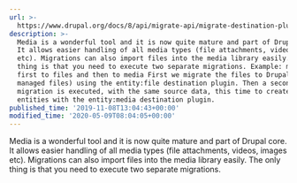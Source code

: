 ```yaml
---
url: >-
  https://www.drupal.org/docs/8/api/migrate-api/migrate-destination-plugins-examples/migrating-media
description: >-
  Media is a wonderful tool and it is now quite mature and part of Drupal core.
  It allows easier handling of all media types (file attachments, videos, images
  etc). Migrations can also import files into the media library easily. The only
  thing is that you need to execute two separate migrations. Example: migrating
  first to files and then to media First we migrate the files to Drupal (as
  managed files) using the entity:file destination plugin. Then a second
  migration is executed, with the same source data, this time to create media
  entities with the entity:media destination plugin.
published_time: '2019-11-08T13:04:43+00:00'
modified_time: '2020-05-09T08:04:05+00:00'
---
```

Media is a wonderful tool and it is now quite mature and part of Drupal core. It allows easier handling of all media types (file attachments, videos, images etc). Migrations can also import files into the media library easily. The only thing is that you need to execute two separate migrations.